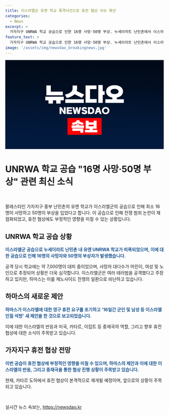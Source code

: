 ```yaml
---
title: 이스라엘군 유엔 학교 폭격사건으로 휴전 협상 이슈 확산
categories:
  - News
excerpt: >
  가자지구 UNRWA 학교 공습으로 인한 16명 사망·50명 부상. 누세이라트 난민촌에서 이스라엘군 공습으로 UN 학교가 부서졌다. 전쟁범죄 논란 재연에 휴전 협상 영향 우려. 이스라엘은 테러범을 표적으로 반박. 하마스, 영구휴전 포기 후 16일간의 군인 및 인질 석방 제안. 휴전 협상 중재국 통해 새 제안 확인 중.
feature_text: >
  가자지구 UNRWA 학교 공습으로 인한 16명 사망·50명 부상. 누세이라트 난민촌에서 이스라엘군 공습으로 UN 학교가 부서졌다. 전쟁범죄 논란 재연에 휴전 협상 영향 우려. 이스라엘은 테러범을 표적으로 반박. 하마스, 영구휴전 포기 후 16일간의 군인 및 인질 석방 제안. 휴전 협상 중재국 통해 새 제안 확인 중.
image: '/assets/img/newsdao_breakingnews.jpg'
---
```


<p><img src="/assets/img/newsdao_breakingnews.jpg" alt="implanttips 속보" /></p>

<h1><strong>UNRWA 학교 공습 "16명 사망·50명 부상" 관련 최신 소식</strong></h1>

<p data-ke-size="size16">&nbsp;</p>

<p>팔레스타인 가자지구 중부 난민촌의 유엔 학교가 이스라엘군의 공습으로 인해 최소 16명이 사망하고 50명이 부상을 입었다고 합니다. 이 공습으로 인해 전쟁 범죄 논란이 재점화되었고, 휴전 협상에도 부정적인 영향을 미칠 수 있는 상황입니다.</p>

<h2 data-ke-size="size26">UNRWA 학교 공습 상황</h2>

<p><b><span style="color: #1a5490;">이스라엘군 공습으로 누세이라트 난민촌 내 유엔 UNRWA 학교가 피폭되었으며, 이에 대한 공습으로 인해 16명의 사망자와 50명의 부상자가 발생했습니다.</span></b></p>

<p>공격 당시 학교에는 약 7,000명이 대피 중이었으며, 사망자 대다수가 어린이, 여성 및 노인으로 추정되어 상황은 더욱 심각합니다. 이스라엘군은 여러 테러범을 공격했다고 주장하고 있지만, 하마스는 이를 제노사이드 전쟁의 일환으로 비난하고 있습니다.</p>

<h2 data-ke-size="size26">하마스의 새로운 제안</h2>

<p><b><span style="color: #1a5490;">하마스가 이스라엘에 대한 영구 휴전 요구를 포기하고 '16일간 군인 및 남성 등 이스라엘 인질 석방' 새 제안을 한 것으로 보고되었습니다.</span></b></p>

<p>이에 대한 이스라엘의 반응과 미국, 카타르, 이집트 등 중재국의 역할, 그리고 향후 휴전 협상에 대한 소식이 주목받고 있습니다.</p>

<h2 data-ke-size="size26">가자지구 휴전 협상 전망</h2>

<p><b><span style="color: #1a5490;">이번 공습이 휴전 협상에 부정적인 영향을 미칠 수 있으며, 하마스의 제안과 이에 대한 이스라엘의 반응, 그리고 중재국을 통한 협상 진행 상황이 주목받고 있습니다.</span></b></p>

<p>현재, 카타르 도하에서 휴전 협상이 본격적으로 재개될 예정이며, 앞으로의 상황이 주목되고 있습니다.</p>

<p data-ke-size="size16">&nbsp;</p>
실시간 뉴스 속보는, <a href="https://newsdao.kr" rel="dofollow">https://newsdao.kr</a>


